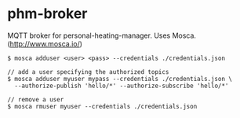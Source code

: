 phm-broker
==========
MQTT broker for personal-heating-manager. Uses Mosca. (http://www.mosca.io/)

```
$ mosca adduser <user> <pass> --credentials ./credentials.json

// add a user specifying the authorized topics
$ mosca adduser myuser mypass --credentials ./credentials.json \
  --authorize-publish 'hello/*' --authorize-subscribe 'hello/*'

// remove a user
$ mosca rmuser myuser --credentials ./credentials.json
```